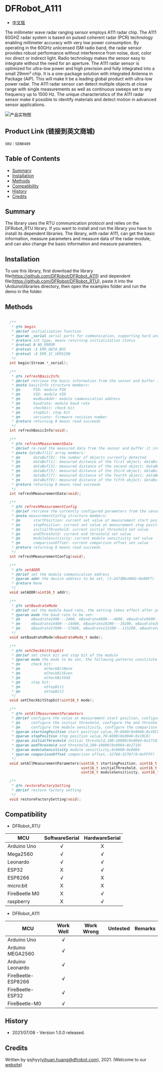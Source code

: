 # DFRobot_A111
* [中文版](./README_CN.md)

The millimeter wave radar ranging sensor employs A111 radar chip.
The A111 60GHZ radar system is based on pulsed coherent radar (PCR) technology enabling millimeter accuracy with very low power consumption.
By operating in the 60GHz unlicensed ISM radio band, the radar sensor provides robust performance without interference from noise, dust, color nor direct or indirect light. Radio technology makes the sensor easy to integrate without the need for an aperture.
The A111 radar sensor is optimized for ultra-low power and high precision and fully integrated into a small 29mm² chip. It is a one-package solution with integrated Antenna in Package (AiP). This will make it be a leading global product with ultra-low power radar.
The A111 radar sensor can detect multiple objects at close range with single measurements as well as continuous sweeps set to any frequency up to 1500 Hz.
The unique characteristics of the A111 radar sensor make it possible to identify materials and detect motion in advanced sensor applications.

![产品实物图](./resources/images/A111.png)


## Product Link (链接到英文商城)
    SKU：SEN0489


## Table of Contents

* [Summary](#summary)
* [Installation](#installation)
* [Methods](#methods)
* [Compatibility](#compatibility)
* [History](#history)
* [Credits](#credits)


## Summary

The library uses the RTU communication protocol and relies on the DFRobot_RTU library. If you want to install and run the library you have to install its dependent libraries.
The library, with radar A111, can get the basic information, measure parameters and measure data of the radar module, and can also change the basic information and measure parameters.


## Installation

To use this library, first download the library file(https://github.com/DFRobot/DFRobot_A111) and dependent file(https://github.com/DFRobot/DFRobot_RTU), 
paste it into the \Arduino\libraries directory, then open the examples folder and run the demo in the folder.


## Methods

```C++

  /**
   * @fn begin
   * @brief initialization function
   * @param _serial serial ports for communication, supporting hard and soft serial ports
   * @return int type, means returning initialization status
   * @retval 0 NO_ERROR
   * @retval -1 ERR_DATA_BUS
   * @retval -2 ERR_IC_VERSION
   */
  int begin(Stream *_serial);

  /**
   * @fn refreshBasicInfo
   * @brief retrieve the basic information from the sensor and buffer it into basicInfo, the structure that stores information
   * @note basicInfo structure members:
   * @n      PID: module PID
   * @n      VID: module VID
   * @n      modbusAddr: module communication address
   * @n      baudrate: module baud rate
   * @n      checkbit: check bit
   * @n      stopbit: stop bit
   * @n      versions: firmware revision number
   * @return returning 0 means read succeeds
   */
  int refreshBasicInfo(void);

  /**
   * @fn refreshMeasurementData
   * @brief re-read the measured data from the sensor and buffer it into the array dataBuf[11] that stores information
   * @note dataBuf[11] array members:
   * @n      dataBuf[0]: the number of objects currently detected
   * @n      dataBuf[1]: measured distance of the first object; dataBuf[2]: measured intensity of the first object
   * @n      dataBuf[3]: measured distance of the second object; dataBuf[4]: measured intensity of the second object
   * @n      dataBuf[5]: measured distance of the third object; dataBuf[6]: measured intensity of the third object
   * @n      dataBuf[7]: measured distance of the fourth object; dataBuf[8]: measured intensity of the fourth object
   * @n      dataBuf[9]: measured distance of the fifth object; dataBuf[10]: measured intensity of the fifth object
   * @return returning 0 means read succeeds
   */
  int refreshMeasurementData(void);

  /**
   * @fn refreshMeasurementConfig
   * @brief retrieve the currently configured parameters from the sensor and buffer it into the structure measurementConfig that stores information
   * @note measurementConfig structure members:
   * @n      startPosition: current set value at measurement start position
   * @n      stopPosition: current set value at measurement stop position
   * @n      initialThreshold: current initial threshold set value
   * @n      endThreshold: current end threshold set value
   * @n      moduleSensitivity: current module sensitivity set value
   * @n      comparisonOffset: current comparison offset set value
   * @return returning 0 means read succeeds
   */
  int refreshMeasurementConfig(void);

  /**
   * @fn setADDR
   * @brief set the module communication address
   * @param addr the device address to be set, (1~247即0x0001~0x00F7)
   * @return None
   */
  void setADDR(uint16_t addr);

  /**
   * @fn setBaudrateMode
   * @brief set the module baud rate, the setting takes effect after power fail and restart
   * @param mode the baud rate to be set:
   * @n     eBaudrate2400---2400, eBaudrate4800---4800, eBaudrate9600---9600, 
   * @n     eBaudrate14400---14400, eBaudrate19200---19200, eBaudrate38400---38400, 
   * @n     eBaudrate57600---57600, eBaudrate115200---115200, eBaudrate_1000000---1000000
   */
  void setBaudrateMode(eBaudrateMode_t mode);

  /**
   * @fn setCheckbitStopbit
   * @brief set check bit and stop bit of the module
   * @param mode the mode to be set, the following patterns constitute mode::
   * @n     check bit:
   * @n           eCheckBitNone
   * @n           eCheckBitEven
   * @n           eCheckBitOdd
   * @n     stop bit:
   * @n           eStopBit1
   * @n           eStopBit2
   */
  void setCheckbitStopbit(uint16_t mode);

  /**
   * @fn setAllMeasurementParameters
   * @brief configure the value at measurement start position, configure the value at measurement stop position,
   * @n     configure the initial threshold, configure the end threshold,
   * @n     configure the module sensitivity, configure the comparison offset
   * @param startingPosition start position value,70~6600(0x0046~0x19C8)
   * @param stopPosition stop position value,70~6600(0x0046~0x19C8)
   * @param initialThreshold initial threshold,100~10000(0x0064~0x2710)
   * @param endThreshold end threshold,100~10000(0x0064~0x2710)
   * @param moduleSensitivity module sensitivity,0x0000~0x0004
   * @param comparisonOffset comparison offset,-32768~32767(0~0xFFFF)
   */
  void setAllMeasurementParameters(uint16_t startingPosition, uint16_t stopPosition,
                                   uint16_t initialThreshold, uint16_t endThreshold,
                                   uint16_t moduleSensitivity, uint16_t comparisonOffset);

  /**
   * @fn restoreFactorySetting
   * @brief restore factory setting
   */
  void restoreFactorySetting(void);

```


## Compatibility

* DFRobot_RTU

MCU                | SoftwareSerial | HardwareSerial |
------------------ | :------------: | :------------: |
Arduino Uno        |       √        |       X        |
Mega2560           |       √        |       √        |
Leonardo           |       √        |       √        |
ESP32              |       X        |       √        |
ESP8266            |       √        |       X        |
micro:bit          |       X        |       X        |
FireBeetle M0      |       X        |       √        |
raspberry          |       X        |       √        |

* DFRobot_A111

MCU                | Work Well    | Work Wrong   |  Untested   | Remarks
------------------ | :----------: | :----------: | :---------: | :---:
Arduino Uno        |      √       |              |             |
Arduino MEGA2560   |      √       |              |             |
Arduino Leonardo   |      √       |              |             |
FireBeetle-ESP8266 |      √       |              |             |
FireBeetle-ESP32   |      √       |              |             |
FireBeetle-M0      |      √       |              |             |


## History

- 2021/07/08 - Version 1.0.0 released.


## Credits

Written by qsjhyy(yihuan.huang@dfrobot.com), 2021. (Welcome to our [website](https://www.dfrobot.com/))

